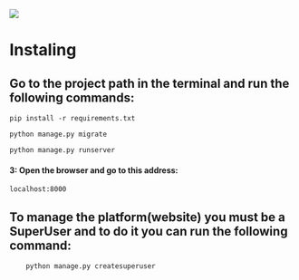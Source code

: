 ![](https://badgen.net/badge/Editor.js/v2.0/blue)


# Instaling
## Go to the project path in the terminal and run the following commands:

```shell
pip install -r requirements.txt

python manage.py migrate
  
python manage.py runserver
```
#### 3: Open the browser and go to this address:

    localhost:8000

## To manage the platform(website) you must be a SuperUser and to do it you can run the following command:
```shell
	python manage.py createsuperuser
